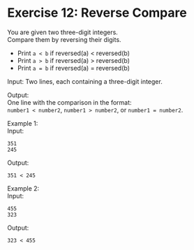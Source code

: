 # Exercise 12: Reverse Compare
You are given two three-digit integers.  
Compare them by reversing their digits.  

- Print `a < b` if reversed(a) < reversed(b)  
- Print `a > b` if reversed(a) > reversed(b)  
- Print `a = b` if reversed(a) = reversed(b)  

Input: Two lines, each containing a three-digit integer.

Output:  
One line with the comparison in the format:    
`number1 < number2`, `number1 > number2`, or `number1 = number2`.

Example 1:  
Input: 
```
351
245  
```
Output:
```
351 < 245
```

Example 2:  
Input:
```
455
323
```
Output:
```
323 < 455
```


